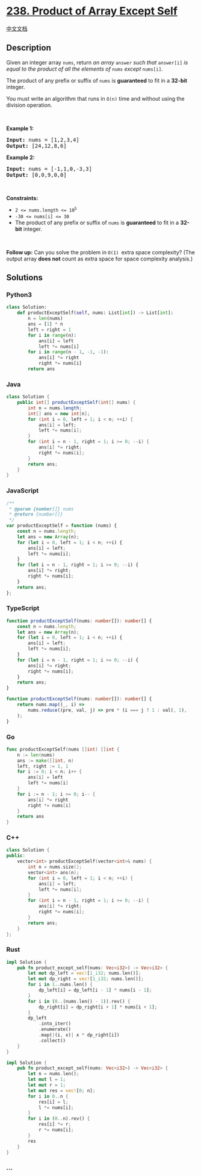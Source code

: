 # [238. Product of Array Except Self](https://leetcode.com/problems/product-of-array-except-self)

[中文文档](/solution/0200-0299/0238.Product%20of%20Array%20Except%20Self/README.md)

## Description

<p>Given an integer array <code>nums</code>, return <em>an array</em> <code>answer</code> <em>such that</em> <code>answer[i]</code> <em>is equal to the product of all the elements of</em> <code>nums</code> <em>except</em> <code>nums[i]</code>.</p>

<p>The product of any prefix or suffix of <code>nums</code> is <strong>guaranteed</strong> to fit in a <strong>32-bit</strong> integer.</p>

<p>You must write an algorithm that runs in&nbsp;<code>O(n)</code>&nbsp;time and without using the division operation.</p>

<p>&nbsp;</p>
<p><strong class="example">Example 1:</strong></p>
<pre><strong>Input:</strong> nums = [1,2,3,4]
<strong>Output:</strong> [24,12,8,6]
</pre><p><strong class="example">Example 2:</strong></p>
<pre><strong>Input:</strong> nums = [-1,1,0,-3,3]
<strong>Output:</strong> [0,0,9,0,0]
</pre>
<p>&nbsp;</p>
<p><strong>Constraints:</strong></p>

<ul>
	<li><code>2 &lt;= nums.length &lt;= 10<sup>5</sup></code></li>
	<li><code>-30 &lt;= nums[i] &lt;= 30</code></li>
	<li>The product of any prefix or suffix of <code>nums</code> is <strong>guaranteed</strong> to fit in a <strong>32-bit</strong> integer.</li>
</ul>

<p>&nbsp;</p>
<p><strong>Follow up:</strong>&nbsp;Can you solve the problem in <code>O(1)&nbsp;</code>extra&nbsp;space complexity? (The output array <strong>does not</strong> count as extra space for space complexity analysis.)</p>

## Solutions

<!-- tabs:start -->

### **Python3**

```python
class Solution:
    def productExceptSelf(self, nums: List[int]) -> List[int]:
        n = len(nums)
        ans = [1] * n
        left = right = 1
        for i in range(n):
            ans[i] = left
            left *= nums[i]
        for i in range(n - 1, -1, -1):
            ans[i] *= right
            right *= nums[i]
        return ans
```

### **Java**

```java
class Solution {
    public int[] productExceptSelf(int[] nums) {
        int n = nums.length;
        int[] ans = new int[n];
        for (int i = 0, left = 1; i < n; ++i) {
            ans[i] = left;
            left *= nums[i];
        }
        for (int i = n - 1, right = 1; i >= 0; --i) {
            ans[i] *= right;
            right *= nums[i];
        }
        return ans;
    }
}
```

### **JavaScript**

```js
/**
 * @param {number[]} nums
 * @return {number[]}
 */
var productExceptSelf = function (nums) {
    const n = nums.length;
    let ans = new Array(n);
    for (let i = 0, left = 1; i < n; ++i) {
        ans[i] = left;
        left *= nums[i];
    }
    for (let i = n - 1, right = 1; i >= 0; --i) {
        ans[i] *= right;
        right *= nums[i];
    }
    return ans;
};
```

### **TypeScript**

```ts
function productExceptSelf(nums: number[]): number[] {
    const n = nums.length;
    let ans = new Array(n);
    for (let i = 0, left = 1; i < n; ++i) {
        ans[i] = left;
        left *= nums[i];
    }
    for (let i = n - 1, right = 1; i >= 0; --i) {
        ans[i] *= right;
        right *= nums[i];
    }
    return ans;
}
```

```ts
function productExceptSelf(nums: number[]): number[] {
    return nums.map((_, i) =>
        nums.reduce((pre, val, j) => pre * (i === j ? 1 : val), 1),
    );
}
```

### **Go**

```go
func productExceptSelf(nums []int) []int {
	n := len(nums)
	ans := make([]int, n)
	left, right := 1, 1
	for i := 0; i < n; i++ {
		ans[i] = left
		left *= nums[i]
	}
	for i := n - 1; i >= 0; i-- {
		ans[i] *= right
		right *= nums[i]
	}
	return ans
}
```

### **C++**

```cpp
class Solution {
public:
    vector<int> productExceptSelf(vector<int>& nums) {
        int n = nums.size();
        vector<int> ans(n);
        for (int i = 0, left = 1; i < n; ++i) {
            ans[i] = left;
            left *= nums[i];
        }
        for (int i = n - 1, right = 1; i >= 0; --i) {
            ans[i] *= right;
            right *= nums[i];
        }
        return ans;
    }
};
```

### **Rust**

```rust
impl Solution {
    pub fn product_except_self(nums: Vec<i32>) -> Vec<i32> {
        let mut dp_left = vec![1_i32; nums.len()];
        let mut dp_right = vec![1_i32; nums.len()];
        for i in 1..nums.len() {
            dp_left[i] = dp_left[i - 1] * nums[i - 1];
        }
        for i in (0..(nums.len() - 1)).rev() {
            dp_right[i] = dp_right[i + 1] * nums[i + 1];
        }
        dp_left
            .into_iter()
            .enumerate()
            .map(|(i, x)| x * dp_right[i])
            .collect()
    }
}
```

```rust
impl Solution {
    pub fn product_except_self(nums: Vec<i32>) -> Vec<i32> {
        let n = nums.len();
        let mut l = 1;
        let mut r = 1;
        let mut res = vec![0; n];
        for i in 0..n {
            res[i] = l;
            l *= nums[i];
        }
        for i in (0..n).rev() {
            res[i] *= r;
            r *= nums[i];
        }
        res
    }
}
```

### **...**

```

```

<!-- tabs:end -->
